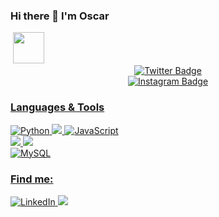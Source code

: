 ### Hi there 👋 I'm Oscar

<img href="https://giphy.com/gifs/13HgwGsXF0aiGY">

<a href="mailto:oscarhernandezsoler@gmail.com">
  <img src="https://github.com/blackcater/blackcater/raw/main/images/social-gmail.svg" height="50" style="max-width: 100%;">
</a>

<div id="badges" align="center">
  <a href="https://twitter.com/oscarhrndez_" target="_blank">
    <img src="https://img.shields.io/twitter/follow/oscarhrndez_" alt="Twitter Badge"/>
</div>

<div id="badges" align="center">
  <a href="https://instagram.com/oscarhrndez" target="_blank">
    <img src="https://img.shields.io/instagram/follow/oscarhrndez" alt="Instagram Badge"/>
</div>

<div>
  <h3>Languages & Tools</h3>
  <div>
    <img src="https://camo.githubusercontent.com/effb6da23d0679d475057703ed52c27cd46eccd595372b61df4e36dcbaea09dd/68747470733a2f2f696d672e736869656c64732e696f2f62616467652f507974686f6e2d79656c6c6f773f7374796c653d666f722d7468652d6261646765266c6f676f3d707974686f6e266c6f676f436f6c6f723d7768697465266c6162656c436f6c6f723d313031303130" alt="Python" data-canonical-src="https://img.shields.io/badge/Python-yellow?style=for-the-badge&amp;logo=python&amp;logoColor=white&amp;labelColor=101010" style="max-width: 100%;">
    <img src="https://img.shields.io/badge/-Java-%23007396?style=for-the-badge&logo=java&logoColor=white&labelColor=black" style="max-width: 100%;">
    <img src="https://camo.githubusercontent.com/4defbd057be7f9b9b72692e87060e4d9e912372695002a0159b9cac042da3677/68747470733a2f2f696d672e736869656c64732e696f2f62616467652f4a6176615363726970742d4637444631453f7374796c653d666f722d7468652d6261646765266c6f676f3d6a617661736372697074266c6f676f436f6c6f723d7768697465266c6162656c436f6c6f723d313031303130" alt="JavaScript" data-canonical-src="https://img.shields.io/badge/JavaScript-F7DF1E?style=for-the-badge&amp;logo=javascript&amp;logoColor=white&amp;labelColor=101010" style="max-width: 100%;">
    <br>
    <img src="https://img.shields.io/badge/-HTML-orange?style=for-the-badge&logo=html&logoColor=white&labelColor=black">
    <img src="https://img.shields.io/badge/-CSS-dodgerblue?style=for-the-badge&logo=css&logoColor=white&labelColor=black">
    <br>
    <img src="https://camo.githubusercontent.com/bf911538def9c21003c9305c8f955ab69484ad2d3455c7c08118dc0d9745b779/68747470733a2f2f696d672e736869656c64732e696f2f62616467652f4d7953514c2d3434373941313f7374796c653d666f722d7468652d6261646765266c6f676f3d6d7973716c266c6f676f436f6c6f723d7768697465266c6162656c436f6c6f723d313031303130" alt="MySQL" data-canonical-src="https://img.shields.io/badge/MySQL-4479A1?style=for-the-badge&amp;logo=mysql&amp;logoColor=white&amp;labelColor=101010" style="max-width: 100%;">
  </div>
</div>

<div>
  <h3>Find me:</h3>
  <a href="https://www.linkedin.com/in/oscar-hernandez-soler/">
    <img src="https://img.shields.io/badge/LinkedIn-Oscar%20Hdez-blue?style=for-the-badge&logo=linkedin&logoColor=white&labelColor=black" alt="LinkedIn">
  </a>
  <a href="">
    <img src="https://img.shields.io/badge/Telegram-%40oscarhrndez-deepskyblue?style=for-the-badge&logo=telegram&logoColor=white&labelColor=black" style="max-width: 100%;"> 
  </a>
</div>

<!--
**oscarhrndz/oscarhrndz** is a ✨ _special_ ✨ repository because its `README.md` (this file) appears on your GitHub profile.

Here are some ideas to get you started:

- 🔭 I’m currently working on ...
- 🌱 I’m currently learning ...
- 👯 I’m looking to collaborate on ...
- 🤔 I’m looking for help with ...
- 💬 Ask me about ...
- 📫 How to reach me: ...
- 😄 Pronouns: ...
- ⚡ Fun fact: ...
-->
